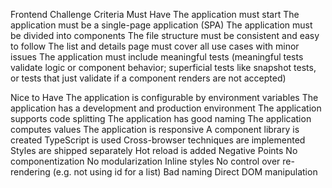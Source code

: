 Frontend Challenge Criteria
Must Have
The application must start
The application must be a single-page application (SPA)
The application must be divided into components
The file structure must be consistent and easy to follow
The list and details page must cover all use cases with minor issues
The application must include meaningful tests (meaningful tests validate logic or component behavior; superficial tests like snapshot tests, or tests that just validate if a component renders are not accepted)

Nice to Have
The application is configurable by environment variables
The application has a development and production environment
The application supports code splitting
The application has good naming
The application computes values
The application is responsive
A component library is created
TypeScript is used
Cross-browser techniques are implemented
Styles are shipped separately
Hot reload is added
Negative Points
No componentization
No modularization
Inline styles
No control over re-rendering (e.g. not using id for a list)
Bad naming
Direct DOM manipulation
